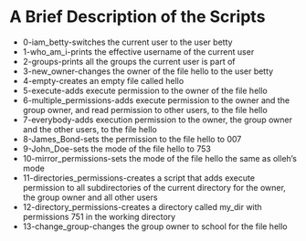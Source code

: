# A Brief Description of the Scripts

* 0-iam_betty-switches the current user to the user betty
* 1-who_am_i-prints the effective username of the current user
* 2-groups-prints all the groups the current user is part of
* 3-new_owner-changes the owner of the file hello to the user betty
* 4-empty-creates an empty file called hello
* 5-execute-adds execute permission to the owner of the file hello
* 6-multiple_permissions-adds execute permission to the owner and the group owner, and read permission to other users, to the file hello
* 7-everybody-adds execution permission to the owner, the group owner and the other users, to the file hello
* 8-James_Bond-sets the permission to the file hello to 007
* 9-John_Doe-sets the mode of the file hello to 753
* 10-mirror_permissions-sets the mode of the file hello the same as olleh’s mode
* 11-directories_permissions-creates a script that adds execute permission to all subdirectories of the current directory for the owner, the group owner and all other users
* 12-directory_permissions-creates a directory called my_dir with permissions 751 in the working directory
* 13-change_group-changes the group owner to school for the file hello
